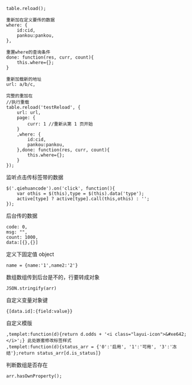 ```
table.reload(); 

重新加在定义要传的数据
where: {
    id:cid,
    pankou:pankou,
},

重置where的查询条件
done: function(res, curr, count){
    this.where={};
}

重新加载新的地址
url: a/b/c,

完整的重加在
//执行重载
table.reload('testReload', {
    url: url,
    page: {
        curr: 1 //重新从第 1 页开始
    }
    ,where: {
        id:cid,
        pankou:pankou,
    },done: function(res, curr, count){
        this.where={};
    }
});
```

监听点击传标签带的数据

```
$('.qiehuancode').on('click', function(){
    var othis = $(this),type = $(this).data('type');
    active[type] ? active[type].call(this,othis) : '';
});
```

后台传的数据

```
code: 0,
msg: "",
count: 1000,
data:[{},{}]
```

定义下固定值 object

```
name = {name:'1',name2:'2'}
```

数组数组传到后台是不的，行要转成对象

```
JSON.stringify(arr)
```

自定义变量对象键

```
{[data.id]:{field:value}}
```

自定义模版

```
,templet:function(d){return d.odds + '<i class="layui-icon">&#xe642;</i>';} 此处嵌套修改标签样式
,templet:function(d){status_arr = {'0':'启用', '1':'可用', '3':'冻结'};return status_arr[d.is_status]}
```

判断数组是否存在

```
arr.hasOwnProperty();
```



